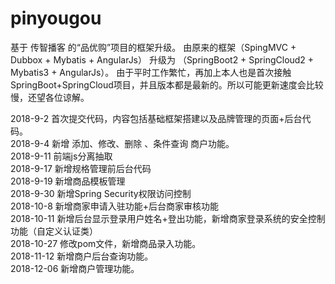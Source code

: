 # pinyougou
基于 传智播客 的“品优购”项目的框架升级。
由原来的框架（SpingMVC + Dubbox + Mybatis + AngularJs）
升级为 （SpringBoot2 + SpringCloud2 + Mybatis3 + AngularJs）。
由于平时工作繁忙，再加上本人也是首次接触SpringBoot+SpringCloud项目，并且版本都是最新的。所以可能更新速度会比较慢，还望各位谅解。

2018-9-2 首次提交代码，内容包括基础框架搭建以及品牌管理的页面+后台代码。<br />
2018-9-4 新增 添加、修改、删除 、条件查询 商户功能。<br />
2018-9-11 前端js分离抽取<br/>
2018-9-17 新增规格管理前后台代码<br/>
2018-9-19 新增商品模板管理<br/>
2018-9-30 新增Spring Security权限访问控制<br/>
2018-10-8 新增商家申请入驻功能+后台商家审核功能<br/>
2018-10-11 新增后台显示登录用户姓名+登出功能，新增商家登录系统的安全控制功能（自定义认证类）<br/>
2018-10-27 修改pom文件，新增商品录入功能。<br/>
2018-11-12 新增商户后台查询功能。<br/>
2018-12-06 新增商户管理功能。<br/>